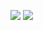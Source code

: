 ![](https://cdn.jsdelivr.net/gh/Pi3-l22/Stardew_Valley_Image/character/2.jpg)
![](https://cdn.jsdelivr.net/gh/Pi3-l22/Stardew_Valley_Image/character/2-1.jpg)